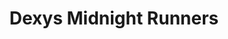 ---
title: "Dexys Midnight Runners"
summary: "English pop rock group with soul influences founded in 1978."
image: "dexys-midnight-runners.jpg"
apple_music_artist_url: "https://music.apple.com/gb/artist/dexys-midnight-runners/135964"
wikipedia_url: "none"
---